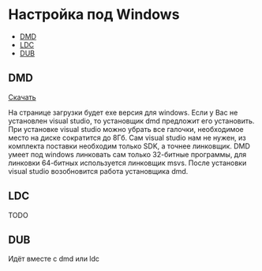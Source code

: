 # Настройка под Windows

* [DMD](#dmd)
* [LDC](#ldc)
* [DUB](#dub)

## DMD

[Скачать](https://dlang.org/download.html)

На странице загрузки будет exe версия для windows. Если у Вас не установлен visual studio, то установщик dmd
предложит его установить. При установке visual studio можно убрать все галочки, необходимое место на диске
сократится до 8Гб. Сам visual studio нам не нужен, из комплекта поставки необходим только SDK, а точнее
линковщик. DMD умеет под windows линковать сам только 32-битные программы, для линковки 64-битных используется
линковщик msvs. После установки visual studio возобновится работа установщика dmd.

## LDC

TODO

## DUB

Идёт вместе с dmd или ldc
